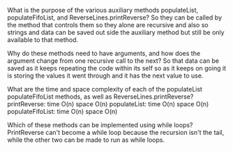 What is the purpose of the various auxiliary methods populateList, populateFifoList, and ReverseLines.printReverse?
So they can be called by the method that controls them so they alone are recursive and also so strings and data can be
saved out side the auxiliary method but still be only available to that method.

Why do these methods need to have arguments, and how does the argument change from one recursive call to the next?
So that data can be saved as it keeps repeating the code within its self so as it keeps on going it is storing the
values it went through and it has the next value to use.

What are the time and space complexity of each of the populateList populateFifoList methods, as well as ReverseLines.printReverse?
printReverse: time O(n) space O(n) populateList: time O(n) space O(n) populateFifoList: time O(n) space O(n)

Which of these methods can be implemented using while loops?
PrintReverse can't become a while loop because the recursion isn't the tail, while the other two can be made to run as while loops.
